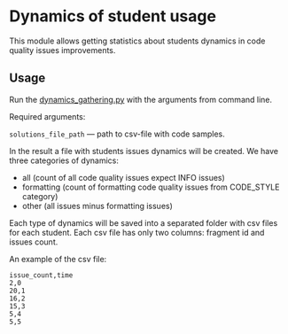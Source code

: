 # Dynamics of student usage

This module allows getting statistics about students dynamics in code quality issues improvements.

## Usage

Run the [dynamics_gathering.py](dynamics_gathering.py) with the arguments from command line.

Required arguments:

`solutions_file_path` — path to csv-file with code samples.

In the result a file with students issues dynamics will be created. 
We have three categories of dynamics:
- all (count of all code quality issues expect INFO issues)
- formatting (count of formatting code quality issues from CODE_STYLE category)
- other (all issues minus formatting issues)

Each type of dynamics will be saved into a separated folder with csv files for each student.
Each csv file has only two columns: fragment id and issues count.

An example of the csv file:
```text
issue_count,time
2,0
20,1
16,2
15,3
5,4
5,5
```